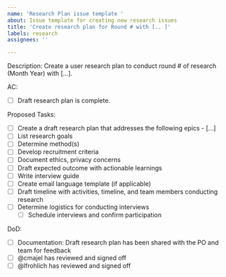 ```yaml
---
name: 'Research Plan issue template '
about: Issue template for creating new research issues
title: 'Create research plan for Round # with [.. ]'
labels: research
assignees: ''

---
```


Description:
Create a user research plan to conduct round # of research (Month Year) with [...]. 

AC: 

- [ ] Draft research plan is complete. 

Proposed Tasks: 

- [ ] Create a draft research plan that addresses the following epics - [...]
- [ ] List research goals
- [ ] Determine method(s)
- [ ] Develop recruitment criteria
- [ ] Document ethics, privacy concerns
- [ ] Draft expected outcome with actionable learnings 
- [ ] Write interview guide
- [ ] Create email language template (if applicable)
- [ ] Draft timeline with activities, timeline, and team members conducting research
- [ ] Determine logistics for conducting interviews
   - [ ] Schedule interviews and confirm participation

DoD: 
 - [ ] Documentation: Draft research plan has been shared with the PO and team for feedback
 - [ ] @cmajel has reviewed and signed off
 - [ ] @lfrohlich has reviewed and signed off
